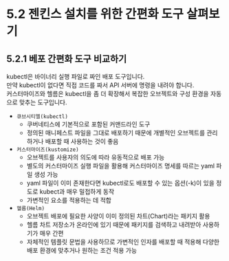 # 5.2 젠킨스 설치를 위한 간편화 도구 살펴보기

## 5.2.1 베포 간편화 도구 비교하기

kubectl은 바이너리 실행 파일로 짜인 배포 도구입니다.  
만약 kubectl이 없다면 직접 코드를 짜서 API 서버에 명령을 내려야 합니다.  
커스터마이즈와 헬름은 kubectl을 좀 더 확장해서 복잡한 오브젝트와 구성 환경을 자동으로 맞추는 도구입니다.

- `큐브시티엘(kubectl)`
    - 쿠버네티스에 기본적으로 포함된 커맨드라인 도구
    - 정의된 매니페스트 파일을 그대로 배포하기 때문에 개별적인 오브젝트를 관리하거나 배포할 때 사용하는 것이 좋음
- `커스터마이즈(kustomize)`
    - 오브젝트를 사용자의 의도에 따라 유동적으로 배포 가능
    - 별도의 커스터마이즈 실행 파일을 활용해 커스터마이즈 명세를 따르는 yaml 파일 생성 가능
    - yaml 파일이 이미 존재한다면 kubectl로도 배포할 수 있는 옵션(-k)이 있을 정도로 kubect과 매우 밀접하게 동작
    - 가변적인 요소를 적용하는 데 적합
- `헬름(Helm)`
    - 오브젝트 배포에 필요한 사양이 이미 정의된 차트(Chart)라는 패키지 활용
    - 헬름 차트 저장소가 온라인에 있기 때문에 패키지를 검색하고 내려받아 사용하기가 매우 간편
    - 자체적인 템플릿 문법을 사용하므로 가변적인 인자를 배포할 때 적용해 다양한 배포 환경에 맞추거나 원하는 조건 적용 가능